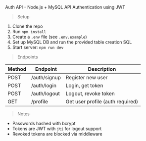 Auth API - Node.js + MySQL
   API Authentication using JWT


> Setup

1. Clone the repo
2. Run `npm install`
3. Create a `.env` file (see `.env.example`)
4. Set up MySQL DB and run the provided table creation SQL
5. Start server: `npm run dev`


> Endpoints

| Method | Endpoint         | Description                      |
|--------|------------------|--------------------------------- |
| POST   | /auth/signup     | Register new user                |
| POST   | /auth/login      | Login, get token                 |
| POST   | /auth/logout     | Logout, revoke token             |
| GET    | /profile         | Get user profile (auth required) |


 > Notes
- Passwords hashed with bcrypt
- Tokens are JWT with `jti` for logout support
- Revoked tokens are blocked via middleware
